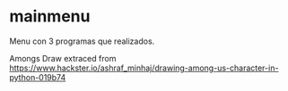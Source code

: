 # mainmenu
Menu con 3 programas que realizados.

Amongs Draw extraced from https://www.hackster.io/ashraf_minhaj/drawing-among-us-character-in-python-019b74
